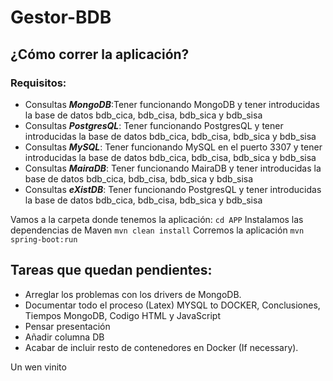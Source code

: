 # Gestor-BDB
## ¿Cómo correr la aplicación?
### Requisitos:
- Consultas ***MongoDB***:Tener funcionando MongoDB y tener introducidas la base de datos bdb_cica, bdb_cisa, bdb_sica y bdb_sisa
- Consultas ***PostgresQL***: Tener funcionando PostgresQL y tener introducidas la base de datos bdb_cica, bdb_cisa, bdb_sica y bdb_sisa
- Consultas ***MySQL***: Tener funcionando MySQL en el puerto 3307 y tener introducidas la base de datos bdb_cica, bdb_cisa, bdb_sica y bdb_sisa
- Consultas ***MairaDB***: Tener funcionando MairaDB y tener introducidas la base de datos bdb_cica, bdb_cisa, bdb_sica y bdb_sisa
- Consultas ***eXistDB***: Tener funcionando PostgresQL y tener introducidas la base de datos bdb_cica, bdb_cisa, bdb_sica y bdb_sisa

Vamos a la carpeta donde tenemos la aplicación:
```cd APP```
Instalamos las dependencias de Maven
```mvn clean install```
Corremos la aplicación
```mvn spring-boot:run```


## Tareas que quedan pendientes:

  - Arreglar los problemas con los drivers de MongoDB.
  - Documentar todo el proceso (Latex) MYSQL to DOCKER, Conclusiones, Tiempos MongoDB, Codigo HTML y JavaScript
  - Pensar presentación
  - Añadir columna DB
  - Acabar de incluir resto de contenedores en Docker (If necessary).  
 
  
  
  Un wen vinito
